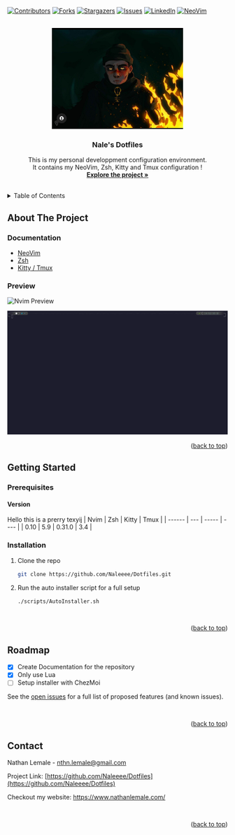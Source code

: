 <a name="readme-top"></a>

[![Contributors][contributors-shield]][contributors-url]
[![Forks][forks-shield]][forks-url]
[![Stargazers][stars-shield]][stars-url]
[![Issues][issues-shield]][issues-url]
[![LinkedIn][linkedin-shield]][linkedin-url]
[![NeoVim][NeoVim]][NeoVim-url]

<!-- PROJECT LOGO -->
<br />
<div align="center">
  <a href="https://github.com/Naleeee/Dotfiles">
    <img src="docs/assets/Logo.jpg" alt="Logo" width="300" height="231">
  </a>

<h3 align="center">Nale's Dotfiles</h3>

  <p align="center">
    This is my personal developpment configuration environment.
    <br />
    It contains my NeoVim, Zsh, Kitty and Tmux configuration !
    <br />
    <a href="https://github.com/Naleeee/Dotfiles"><strong>Explore the project »</strong></a>
    <br />
    <br />
    <!-- <a href="https://github.com/Naleeee/Dotfiles/issues">Report Bug</a> -->
    <!-- · -->
    <!-- <a href="https://github.com/Naleeee/Dotfiles/issues">Request Feature</a> -->
  </p>
</div>

<!-- TABLE OF CONTENTS -->
<details>
  <summary>Table of Contents</summary>
  
<!-- vim-markdown-toc Marked -->
* [About The Project](#about-the-project)
  * [Built With](#built-with)
* [Getting Started](#getting-started)
  * [Prerequisites](#prerequisites)
  * [Installation](#installation)
* [Usage](#usage)
* [Roadmap](#roadmap)
* [Contributing](#contributing)
* [Contact](#contact)

</details>

<!-- ABOUT THE PROJECT -->
## About The Project

### Documentation

* [NeoVim](./nvim/README.md)
* [Zsh](./zsh/README.md)
* [Kitty / Tmux](./terminator/README.md)

### Preview

![Nvim Preview](./nvim/docs/assets/NvimPreview.gif)

![Tmux Preview](./tmux/docs/assets/TmuxPreview.gif)

<p align="right">(<a href="#readme-top">back to top</a>)</p>

<!-- GETTING STARTED -->
## Getting Started

### Prerequisites

#### Version

Hello this is a prerry texyij
|  Nvim  | Zsh | Kitty  | Tmux |
| ------ | --- | -----  | ---- |
|  0.10  | 5.9 | 0.31.0 | 3.4  |

### Installation

1. Clone the repo

   ```sh
   git clone https://github.com/Naleeee/Dotfiles.git
   ```

2. Run the auto installer script for a full setup

   ```sh
   ./scripts/AutoInstaller.sh
   ```

<br />

<p align="right">(<a href="#readme-top">back to top</a>)</p>

<!-- ROADMAP -->
## Roadmap

* [x] Create Documentation for the repository
* [x] Only use Lua
* [ ] Setup installer with ChezMoi

See the [open issues](https://github.com/Naleeee/Dotfiles/issues) for a full list of proposed features (and known issues).

<br />

<p align="right">(<a href="#readme-top">back to top</a>)</p>

<!-- CONTACT -->
## Contact

Nathan Lemale - <nthn.lemale@gmail.com>

Project Link: [https://github.com/Naleeee/Dotfiles](https://github.com/Naleeee/Dotfiles)

Checkout my website: <https://www.nathanlemale.com/>

<br />

<p align="right">(<a href="#readme-top">back to top</a>)</p>

<!-- MARKDOWN LINKS & IMAGES -->
<!-- https://www.markdownguide.org/basic-syntax/#reference-style-links -->
[contributors-shield]: https://img.shields.io/github/contributors/Naleeee/Dotfiles.svg?style=for-the-badge
[contributors-url]: https://github.com/Naleeee/Dotfiles/graphs/contributors
[forks-shield]: https://img.shields.io/github/forks/Naleeee/Dotfiles.svg?style=for-the-badge
[forks-url]: https://github.com/Naleeee/Dotfiles/network/members
[stars-shield]: https://img.shields.io/github/stars/Naleeee/Dotfiles.svg?style=for-the-badge
[stars-url]: https://github.com/Naleeee/Dotfiles/stargazers
[issues-shield]: https://img.shields.io/github/issues/Naleeee/Dotfiles.svg?style=for-the-badge
[issues-url]: https://github.com/Naleeee/Dotfiles/issues
[linkedin-shield]: https://img.shields.io/badge/-LinkedIn-black.svg?style=for-the-badge&logo=linkedin&colorB=555
[linkedin-url]: https://linkedin.com/in/nathan-lemale
[Neovim]: https://img.shields.io/static/v1?style=for-the-badge&message=Neovim&color=57A143&logo=Neovim&logoColor=FFFFFF&label
[NeoVim-url]: https://neovim.io/
